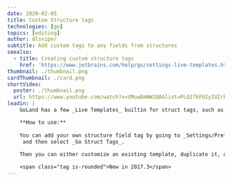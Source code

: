 ```yaml
---
date: 2020-02-05
title: Custom Structure tags
technologies: [go]
topics: [editing]
author: dlsniper
subtitle: Add custom tags to any fields from structures
seealso:
  - title: Creating custom structure tags
    href: 'https://www.jetbrains.com/help/go/settings-live-templates.html'
thumbnail: ./thumbnail.png
cardThumbnail: ./card.png
shortVideo:
  poster: ./thumbnail.png
  url: https://www.youtube.com/watch?v=VMuwBmWW2QA&list=PLQ176FUIyIUZrbrlz4AY1V8VzBJKZyVlW&index=37
leadin: |
    GoLand has a few _Live Templates_ builtin for struct tags, such as _json_ or _xml_.

    **How to use:**
    
    You can add your own structure field tag by going to _Settings/Preferences | Editor | Live Templates_
     and then select _Go Struct Tags_.
     
    Then you can either customize an existing template, duplicate it, or create a new one.

    <span class="tag is-rounded">New in 2017.3</span>
---
```

